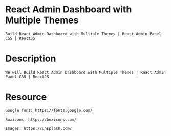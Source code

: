 # React Admin Dashboard with Multiple Themes

    Build React Admin Dashboard with Multiple Themes | React Admin Panel CSS | ReactJS


# Description

    We will Build React Admin Dashboard with Multiple Themes | React Admin Panel CSS | ReactJS

# Resource

    Google font: https://fonts.google.com/

    Boxicons: https://boxicons.com/

    Images: https://unsplash.com/


